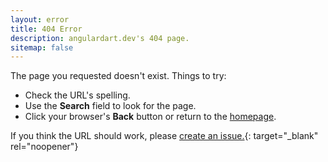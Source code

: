 ```yaml
---
layout: error
title: 404 Error
description: angulardart.dev's 404 page.
sitemap: false
---
```


The page you requested doesn't exist.
Things to try:

- Check the URL's spelling.
- Use the **Search** field to look for the page.
- Click your browser's **Back** button or
  return to the [homepage](/).

If you think the URL should work, please
[create an issue.][issue]{: target="_blank" rel="noopener"}

[issue]: {{site.repo.this}}/issues/new?title=Bad%20URL&body=URL%3A%20%0AExpected%20page%3A%20
